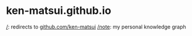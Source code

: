 # ken-matsui.github.io

[/](https://ken-matsui.github.io): redirects to [github.com/ken-matsui](https://github.com/ken-matsui)
[/note](https://ken-matsui.github.io/note): my personal knowledge graph
